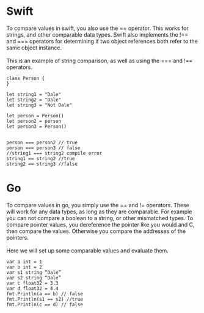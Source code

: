# Swift 

To compare values in swift, you also use the == operator. This works for strings, and other comparable data types. Swift also implements the !== and === operators for determining if two object references both refer to the same object instance. 
<br><br>
This is an example of string comparison, as well as using the === and !== operators. 
```
class Person {
}

let string1 = "Dale"
let string2 = "Dale"
let string3 = "Not Dale"

let person = Person()
let person2 = person
let person3 = Person()


person === person2 // true
person === person3 // false
//string1 === string2 compile error 
string1 == string2 //true 
string2 == string3 //false
```

# Go 

To compare values in go, you simply use the == and != operators. These will work for any data types, as long as they are comparable. For example you can not compare a boolean to a string, or other mismatched types. To compare pointer values, you dereference the pointer like you would and C, then compare the values. Otherwise you compare the addresses of the pointers. 
<br><br>
Here we will set up some comparable values and evaluate them. 
```
var a int = 1
var b int = 2
var s1 string “Dale” 
var s2 string “Dale”
var c float32 = 3.3
var d float32 = 4.4
fmt.Println(a == b) // false
fmt.Println(s1 == s2) //true
fmt.Println(c == d) // false
```
